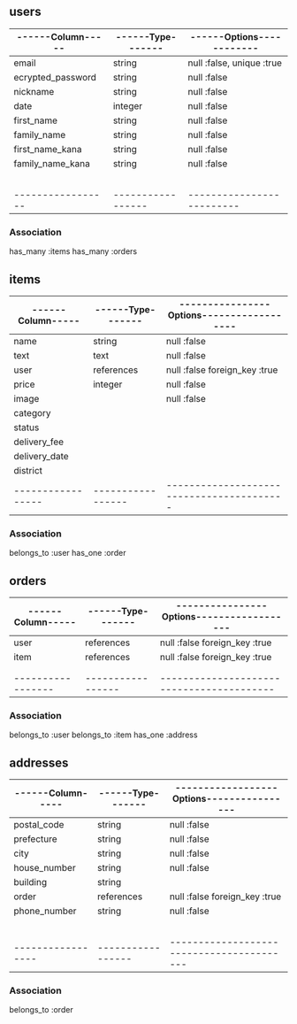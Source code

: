 ## users

|------Column-----|------Type-------|------Options------------|
|-----------------|-----------------|-------------------------|
|email            |string           |null :false, unique :true|
|ecrypted_password|string           |null :false              |
|nickname         |string           |null :false              |
|date             |integer          |null :false              |
|first_name       |string           |null :false              |
|family_name      |string           |null :false              |
|first_name_kana  |string           |null :false              |
|family_name_kana |string           |null :false              |
|                 |                 |                         |
|                 |                 |                         |
|                 |                 |                         |
|                 |                 |                         |
|                 |                 |                         |
|-----------------|-----------------|-------------------------|

### Association
has_many :items
has_many :orders





## items

|------Column-----|------Type-------|----------------Options------------------|
|-----------------|-----------------|-----------------------------------------|
|name             |string           |null :false                              |
|text             |text             |null :false                              |
|user             |references       |null :false foreign_key :true            |
|price            |integer          |null :false                              |
|image            |                 |null :false                              |
|category         |                 |                                         |
|status           |                 |                                         |
|delivery_fee     |                 |                                         |
|delivery_date    |                 |                                         |
|district         |                 |                                         |
|-----------------|-----------------|-----------------------------------------|

### Association
belongs_to :user
has_one :order



## orders

|------Column-----|------Type-------|----------------Options------------------|
|-----------------|-----------------|-----------------------------------------|
|user             |references       |null :false foreign_key :true            |
|item             |references       |null :false foreign_key :true            |
|                 |                 |                                         |
|                 |                 |                                         |
|-----------------|-----------------|-----------------------------------------|


### Association
belongs_to :user
belongs_to :item
has_one :address


## addresses

|------Column-----|------Type-------|------------------Options----------------|
|-----------------|-----------------|-----------------------------------------|
|postal_code      |string           |null :false                              |
|prefecture       |string           |null :false                              |
|city             |string           |null :false                              |
|house_number     |string           |null :false                              |
|building         |string           |                                         |
|order            |references       |null :false foreign_key :true            |
|phone_number     |string           |null :false                              |
|                 |                 |                                         |
|                 |                 |                                         |
|                 |                 |                                         |
|                 |                 |                                         |
|                 |                 |                                         |
|-----------------|-----------------|-----------------------------------------|


### Association
belongs_to :order